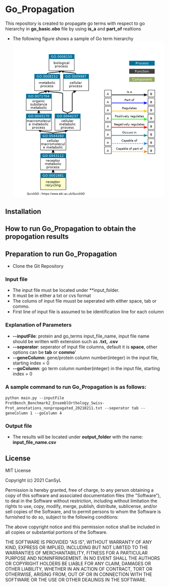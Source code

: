 # Go_Propagation
 This repository is created to propagate go terms with respect to go hierarchy in **go_basic.obo** file by using **is_a** and **part_of** realtions

* The following figure shows a sample of Go term hierarchy
![alt text](https://github.com/gozsari/Go_Propagation/blob/main/images/sample_go.PNG)

## Installation



## How to run Go_Propagation to obtain the propogation results 

## Preparation to run Go_Propagation

* Clone the Git Repository

### Input file 

* The input file must be located under **input_folder.
* It must be in either a txt or cvs format
* The colums of input file muust be seperated with either space, tab or commo.
* First line of input file is assumed to be identification line for each column
### Explanation of Parameters
* **--inputFile**: protein and go_terms input_file_name, input file name should be written with extension such as **.txt, .csv**
* **--seperator**: seperator of input file columns, default it is **space**, other options can be **tab** or **commo**'  
* **--geneColumn**: gene/protein column number(integer) in the input file, starting index = 0
* **--goColumn**: go term column number(integer) in the input file, starting index = 0
### A sample command to run Go_Propagation is as follows:
```
python main.py --inputFile ProtBench_Benchmark2_EnsemblOrthology_Swiss-Prot_annotations_nonpropagated_20210211.txt --seperator tab --geneColumn 1 --goColumn 4

```
### Output file

* The results will be located under **output_folder** with the name: **input_file_name.csv**

## License

MIT License

Copyright (c) 2021 CanSyL

Permission is hereby granted, free of charge, to any person obtaining a copy
of this software and associated documentation files (the "Software"), to deal
in the Software without restriction, including without limitation the rights
to use, copy, modify, merge, publish, distribute, sublicense, and/or sell
copies of the Software, and to permit persons to whom the Software is
furnished to do so, subject to the following conditions:

The above copyright notice and this permission notice shall be included in all
copies or substantial portions of the Software.

THE SOFTWARE IS PROVIDED "AS IS", WITHOUT WARRANTY OF ANY KIND, EXPRESS OR
IMPLIED, INCLUDING BUT NOT LIMITED TO THE WARRANTIES OF MERCHANTABILITY,
FITNESS FOR A PARTICULAR PURPOSE AND NONINFRINGEMENT. IN NO EVENT SHALL THE
AUTHORS OR COPYRIGHT HOLDERS BE LIABLE FOR ANY CLAIM, DAMAGES OR OTHER
LIABILITY, WHETHER IN AN ACTION OF CONTRACT, TORT OR OTHERWISE, ARISING FROM,
OUT OF OR IN CONNECTION WITH THE SOFTWARE OR THE USE OR OTHER DEALINGS IN THE
SOFTWARE.

